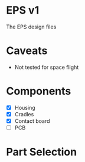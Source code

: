 # EPS v1

The EPS design files

# Caveats

-   Not tested for space flight

# Components

-   [x] Housing
-   [x] Cradles
-   [x] Contact board
-   [ ] PCB

# Part Selection
